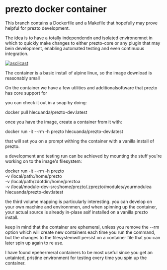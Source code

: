 # prezto docker container

This branch contains a Dockerfile and a Makefile that hopefully may
prove helpful for prezto development.

The idea is to have a totally independendn and isolated environemnet
in which to quickly make changes to either prezto-core or any plugin
that may bein development, enabling automated testing and even
continuous integration.

[![asciicast](https://asciinema.org/a/277054.svg)](https://asciinema.org/a/277054)

The container is a basic install of alpine linux, so the image
download is reasonably small

On the container we have a few utilities and additionalsoftware that
prezto has core support for

you can  check it out in a snap by doing:

docker pull hlecuanda/prezto-dev:latest

once you have the image, create a container from it with:

docker run -it --rm -h prezto hlecuanda/prezto-dev:latest

that will set you on a prompt withing the container with a
vanilla install of prezto.

a development and testing run can be achieved by mounting the stuff
you're working on to the image's filesystem:

docker run -it --rm -h prezto \
        -v /local/path:/home/prezto \
        -v /local/path/zdotdir:/home/preztoa \
        -v /local/module-dev-src:/home/prezto/.zprezto/modules/yourmodulea \
        hlecuanda/prezto-dev:latest

the third volume mapping is particularly interesting. you can
develop on your own machine and environnmen, and when spinning up the
container, your actual source is already in-plase asif installed on a
vanilla prezto install.

keep in mind that the container are ephemeral, unless you remove the
--rm option which will create new containers each time you run the
command, but the changes to the filesystemwill persist on a container
file that you can later spin up again to re use.

I have found epehermeral containers to be most useful since you get an
untainted, pristine environment for testing every time you spin up the
container.

